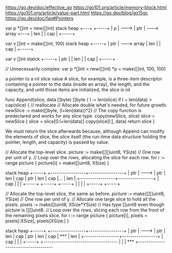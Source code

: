 https://go.dev/doc/effective_go
https://go101.org/article/memory-block.html
https://go101.org/article/value-part.html
https://go.dev/blog/go15gc
https://go.dev/doc/faq#Pointers

var p *[]int = new([]int)
 stack      heap
 +---+      +-----+
 | p | ---> | ptr | ---> array
 +---+      | len |
            | cap |
            +-----+

var v []int = make([]int, 100)
stack        heap
+-----+
| ptr | ---> array
| len |
| cap |
+-----+

var v []int
statck
+-----+
| ptr |
| len |
| cap |
+-----+

// Unnecessarily complex:
var p *[]int = new([]int)
*p = make([]int, 100, 100)

a pointer to a nil slice value
A slice, for example, is a three-item descriptor containing a pointer to the data (inside an array), the length, and the capacity, and until those items are initialized, the slice is nil

func Append(slice, data []byte) []byte {
    l := len(slice)
    if l + len(data) > cap(slice) {  // reallocate
        // Allocate double what's needed, for future growth.
        newSlice := make([]byte, (l+len(data))*2)
        // The copy function is predeclared and works for any slice type.
        copy(newSlice, slice)
        slice = newSlice
    }
    slice = slice[0:l+len(data)]
    copy(slice[l:], data)
    return slice
}

We must return the slice afterwards because, although Append can modify the elements of slice, the slice itself (the run-time data structure holding the pointer, length, and capacity) is passed by value.

// Allocate the top-level slice.
picture := make([][]uint8, YSize) // One row per unit of y.
// Loop over the rows, allocating the slice for each row.
for i := range picture {
	picture[i] = make([]uint8, XSize)
}

stack        heap
+-----+      +-----------------+-----------------+
| ptr | ---> | ptr | len | cap | ptr | len | cap |...
| len |      +-----------------+-----------------+
| cap |         |                 |
+-----+      +-----+           +-----+
             |     |           |     |
             +-----+           +-----+

// Allocate the top-level slice, the same as before.
picture := make([][]uint8, YSize) // One row per unit of y.
// Allocate one large slice to hold all the pixels.
pixels := make([]uint8, XSize*YSize) // Has type []uint8 even though picture is [][]uint8.
// Loop over the rows, slicing each row from the front of the remaining pixels slice.
for i := range picture {
	picture[i], pixels = pixels[:XSize], pixels[XSize:]
}

stack        heap
+-----+      +-----------------+-----------------+
| ptr | ---> | ptr | len | cap | ptr | len | cap | ***
| len |      +-----------------+-----------------+
| cap |         |                 |
+-----+         +------------------------------------
                |                 |                 | ***
                +------------------------------------